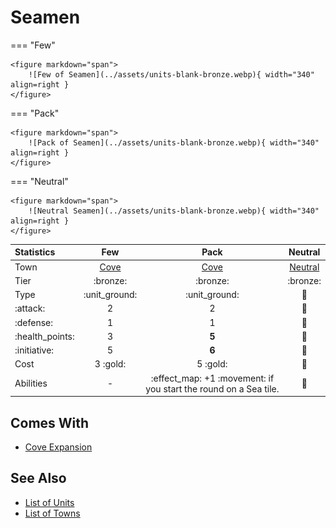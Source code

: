 # Seamen

=== "Few"

    <figure markdown="span">
        ![Few of Seamen](../assets/units-blank-bronze.webp){ width="340" align=right }
    </figure>

=== "Pack"

    <figure markdown="span">
        ![Pack of Seamen](../assets/units-blank-bronze.webp){ width="340" align=right }
    </figure>

=== "Neutral"

    <figure markdown="span">
        ![Neutral Seamen](../assets/units-blank-bronze.webp){ width="340" align=right }
    </figure>


| Statistics | Few | Pack | Neutral |
| :--- | :---: | :---: | :---: |
| Town | [Cove](../towns/cove.md) | [Cove](../towns/cove.md) | [Neutral](../towns/neutral.md) |
| Tier | :bronze: | :bronze: | :bronze: |
| Type | :unit_ground: | :unit_ground: | 🚧 |
| :attack: | 2 | 2 | 🚧 |
| :defense: | 1 | 1 | 🚧 |
| :health_points: | 3 | **5** | 🚧 |
| :initiative: | 5 | **6** | 🚧 |
| Cost | 3 :gold: | 5 :gold: | 🚧 |
| Abilities | - | :effect_map: +1 :movement: if you start the round on a Sea tile. | 🚧 |


## Comes With

- [Cove Expansion](../content/cove_expansion.md)


## See Also

- [List of Units](index.md)
- [List of Towns](../towns/index.md)